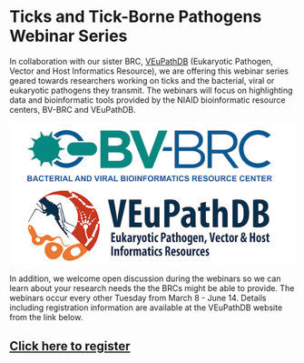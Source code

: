  # Ticks and Tick-Borne Pathogens Webinar Series

In collaboration with our sister BRC, [VEuPathDB](https://veupathdb.org/veupathdb/app/) (Eukaryotic Pathogen, Vector and Host Informatics Resource), we are offering this webinar series geared towards researchers working on ticks and the bacterial, viral or eukaryotic pathogens they transmit. The webinars will focus on highlighting data and bioinformatic tools provided by the NIAID bioinformatic resource centers, BV-BRC and VEuPathDB.

![Tick-Borne Pathogen Webinar Series](./images/tick_webinar_series.png)

In addition, we welcome open discussion during the webinars so we can learn about your research needs the the BRCs might be able to provide. The webinars occur every other Tuesday from March 8 - June 14. Details including registration information are available at the VEuPathDB website from the link below.

## [Click here to register](https://veupathdb.org/veupathdb/app/static-content/tickwebinars.html)

